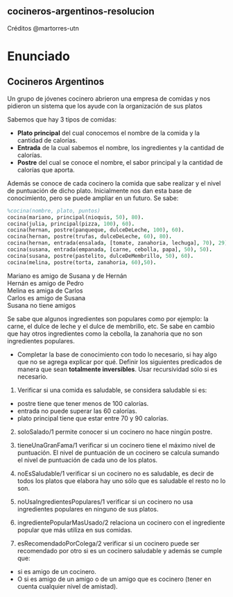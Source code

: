 ## cocineros-argentinos-resolucion

Créditos @martorres-utn

# Enunciado

## Cocineros Argentinos

Un grupo de jóvenes cocinero abrieron una empresa de comidas y nos pidieron un sistema que los ayude con la organización de sus platos

Sabemos que hay 3 tipos de comidas:
* **Plato principal** del cual conocemos el nombre de la comida y la cantidad de calorías.
* **Entrada** de la cual sabemos el nombre, los ingredientes y la cantidad de calorías.
* **Postre** del cual se conoce el nombre, el sabor principal y la cantidad de calorías que aporta.

Además se conoce de cada cocinero la comida que sabe realizar y el nivel de puntuación de dicho plato. Inicialmente nos dan esta base de conocimiento, pero se puede ampliar en un futuro. Se sabe:

```prolog
%cocina(nombre, plato, puntos)
cocina(mariano, principal(nioquis, 50), 80).
cocina(julia, principal(pizza, 100), 60).
cocina(hernan, postre(panqueque, dulceDeLeche, 100), 60).
cocina(hernan, postre(trufas, dulceDeLeche, 60), 80).
cocina(hernan, entrada(ensalada, [tomate, zanahoria, lechuga], 70), 29).
cocina(susana, entrada(empanada, [carne, cebolla, papa], 50), 50).
cocina(susana, postre(pastelito, dulceDeMembrillo, 50), 60).
cocina(melina, postre(torta, zanahoria, 60),50).
```
Mariano es amigo de Susana y de Hernán  
Hernán es amigo de Pedro  
Melina es amiga de Carlos  
Carlos es amigo de Susana  
Susana no tiene amigos  

Se sabe que algunos ingredientes son populares como por ejemplo: la carne, el dulce de leche y el dulce de membrillo, etc. Se sabe en cambio que hay otros ingredientes como la cebolla, la zanahoria que no son ingredientes populares.
* Completar la base de conocimiento con todo lo necesario, si hay algo que no se agrega explicar por qué.
Definir los siguientes predicados de manera que sean **totalmente inversibles**. Usar recursividad sólo si es necesario.

1)	Verificar si una comida es saludable, se considera saludable si es:
* postre tiene que tener menos de 100 calorías.
* entrada no puede superar las 60 calorías.
* plato principal tiene que estar entre 70 y 90 calorías.

2)	soloSalado/1 permite conocer si un cocinero no hace ningún postre.

3)	tieneUnaGranFama/1 verificar si un cocinero tiene el máximo nivel de puntuación. El nivel de puntuación de un cocinero se calcula sumando el nivel de puntuación de cada uno de los platos.

4)	noEsSaludable/1 verificar si un cocinero no es saludable, es decir de todos los platos que elabora hay uno sólo que es saludable el resto no lo son.

5)	noUsaIngredientesPopulares/1 verificar si un cocinero no usa ingredientes populares en ninguno de sus platos.

6)	ingredientePopularMasUsado/2 relaciona un cocinero con el ingrediente popular que más utiliza en sus comidas.

7)	esRecomendadoPorColega/2 verificar si un cocinero puede ser recomendado por otro si es un cocinero saludable y además se cumple que:
*	si es amigo de un cocinero.
*	O si es amigo de un amigo o de un amigo que es cocinero (tener en cuenta cualquier nivel de amistad).